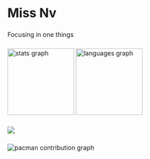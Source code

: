 <h1 align="left">Miss Nv</h1>

###

<p align="left">Focusing in one things</p>

###

<div align="left">
  <img src="https://github-readme-stats.vercel.app/api?username=novbytes&hide_title=false&hide_rank=false&show_icons=true&include_all_commits=true&count_private=true&disable_animations=false&theme=dracula&locale=en&hide_border=false&order=1" height="150" alt="stats graph"  />
  <img src="https://github-readme-stats.vercel.app/api/top-langs?username=novbytes&locale=en&hide_title=false&layout=compact&card_width=320&langs_count=5&theme=dracula&hide_border=false&order=2" height="150" alt="languages graph"  />
</div>

###

<div align="left">
  <img src="https://profile-counter.glitch.me/novbytes/count.svg?"  />
</div>

###

<picture>
  <source media="(prefers-color-scheme: dark)" srcset="https://raw.githubusercontent.com/novbytes/novbytes/output/pacman-contribution-graph-dark.svg">
  <source media="(prefers-color-scheme: light)" srcset="https://raw.githubusercontent.com/novbytes/novbytes/output/pacman-contribution-graph.svg">
  <img alt="pacman contribution graph" src="https://raw.githubusercontent.com/novbytes/novbytes/output/pacman-contribution-graph.svg">
</picture>

###
